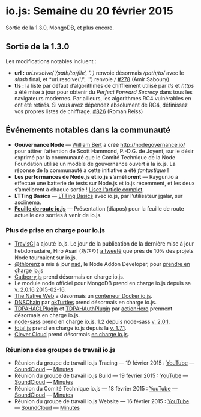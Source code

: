 # io.js: Semaine du 20 février 2015

Sortie de la 1.3.0, MongoDB, et plus encore.

## Sortie de la 1.3.0

Les modifications notables incluent :

 - **url :** *url.resolve('/path/to/file', '.')* renvoie désormais */path/to/* avec le *slash* final, et *url.resolve('/', '.') renvoie _/_ [#278](https://github.com/iojs/io.js/pull/278) (Amir Saboury)
 - **tls :** la liste par défaut d’algorithmes de chiffrement utilisé par *tls* et *https* a été mise à jour pour obtenir du *Perfect Forward Secrecy* dans tous les navigateurs modernes.  Par ailleurs, les algorithmes RC4 vulnérables en ont été retirés.  Si vous avez dépendez absolument de RC4, définissez vos propres listes de chiffrage. [#826](https://github.com/iojs/io.js/pull/826) (Roman Reiss)

## Événements notables dans la communauté

- **Gouvernance Node** — [William Bert](https://twitter.com/williamjohnbert) a créé http://nodegovernance.io/ pour attirer l’attention de Scott Hammond, P.-D.G. de Joyent, sur le désir exprimé par la communauté que le Comité Technique de la Node Foundation utilise un modèle de gouvernance ouvert à la io.js.  La réponse de la communauté à cette initiative a été *fantastique* !
- **Les performances de Node.js et io.js s’améliorent** — Raygun.io a effectué une batterie de tests sur Node.js et io.js récemment, et les deux s’améliorent à chaque sortie !  [Lisez l’article complet](https://raygun.io/blog/2015/02/node-js-performance-node-js-vs-io-js/).
- **LTTing Basics** — [LTTing Basics](https://asciinema.org/a/16785) avec io.js, par l’utilisateur jgalar, sur asciinema.
- **[Feuille de route io.js](http://roadmap.iojs.org/)** — Présentation (diapos) pour la feuille de route actuelle des sorties à venir de io.js.

### Plus de prise en charge pour io.js

- [TravisCI](https://travis-ci.org/) a ajouté io.js.  Le jour de la publication de la dernière mise à jour hebdomadaire, Hiro Asari (あさり) [a tweeté](https://twitter.com/hiro_asari/status/566268486012633088) que près de 10% des projets Node tournaient sur io.js.
- [@thlorenz](https://github.com/thlorenz) a mis à jour [nad](https://github.com/thlorenz/nad), le Node Addon Developer, pour [prendre en charge io.js](https://twitter.com/thlorenz/status/566328088121081856)
- [Catberry.js](https://github.com/catberry/catberry) prend désormais en charge io.js.
- Le module node officiel pour MongoDB prend en charge io.js depuis sa [v. 2.0.16 2015-02-16](https://github.com/mongodb/node-mongodb-native/blob/2.0/HISTORY.md).
- [The Native Web](http://www.thenativeweb.io/) a désormais un [conteneur Docker io.js](https://registry.hub.docker.com/u/thenativeweb/iojs/).
- [DNSChain](https://github.com/okTurtles/dnschain) par [okTurtles](https://okturtles.com/) prend désormais en charge io.js.
- [TDPAHACLPlugin](https://github.com/neilstuartcraig/TDPAHACLPlugin) et [TDPAHAuthPlugin](https://github.com/neilstuartcraig/TDPAHAuthPlugin) par [actionHero](http://www.actionherojs.com/) prennent désormais en charge io.js.
- [node-sass](https://npmjs.org/package/node-sass) prend en charge io.js. 1.2 depuis node-sass [v. 2.0.1](https://github.com/sass/node-sass/issues/655).
- [total.js](https://www.totaljs.com/) prend en charge io.js depuis la [v. 1.7.1](https://github.com/totaljs/framework/releases/tag/v1.7.1).
- [Clever Cloud](https://www.clever-cloud.com/) prend désormais [en charge io.js](https://www.clever-cloud.com/blog/features/2015/01/23/introducing-io.js/).

### Réunions des groupes de travail io.js

- Réunion du groupe de travail io.js Tracing — 19 février 2015 : [YouTube](https://www.youtube.com/watch?v=wvBVjg8jkv0) — [SoundCloud](https://soundcloud.com/iojs/iojs-tracing-wg-meeting-2015-02-19) — [Minutes](https://docs.google.com/document/d/1_ApOMt03xHVkaGpTEPMDIrtkjXOzg3Hh4ZcyfhvMHx4/edit)
- Réunion du groupe de travail io.js Build — 19 février 2015 : [YouTube](https://www.youtube.com/watch?v=OKQi3pTF7fs) — [SoundCloud](https://soundcloud.com/iojs/iojs-build-wg-meeting-2015-02-19) — [Minutes](https://docs.google.com/document/d/1vRhsYBs4Hw6vRu55h5eWTwDzS1NctxdTvMMEnCbDs14/edit)
- Réunion du Comité Technique io.js — 18 février 2015 : [YouTube](https://www.youtube.com/watch?v=jeBPYLJ2_Yc) — [SoundCloud](https://soundcloud.com/iojs/iojs-tc-meeting-2015-02-18) — [Minutes](https://docs.google.com/document/d/1JnujRu6Rfnp6wvbvwCfxXnsjLySunQ_yah91pkvSFdQ/edit)
- Réunion du groupe de travail io.js Website — 16 février 2015 : [YouTube](https://www.youtube.com/watch?v=UKDKhFV61ZA) — [SoundCloud](https://soundcloud.com/iojs/iojs-website-wg-meeting-2015-02-16) — [Minutes](https://docs.google.com/document/d/1R8JmOoyr64tt-QOj27bD19ZOWg63CujW7GeaAHIIkUs/edit)

